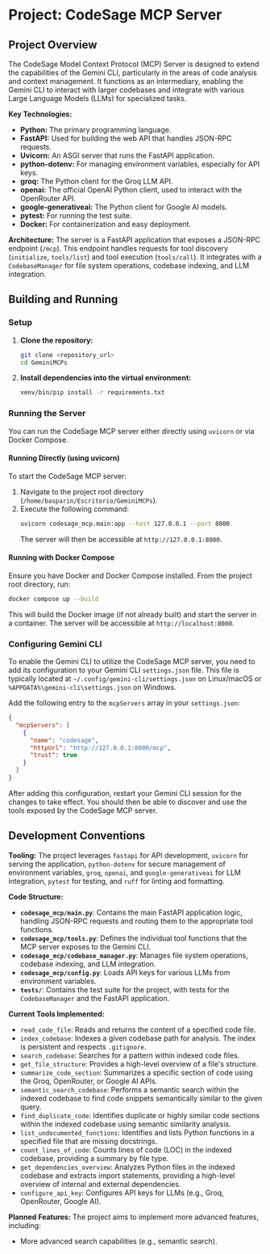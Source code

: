# Project: CodeSage MCP Server

## Project Overview
The CodeSage Model Context Protocol (MCP) Server is designed to extend the capabilities of the Gemini CLI, particularly in the areas of code analysis and context management. It functions as an intermediary, enabling the Gemini CLI to interact with larger codebases and integrate with various Large Language Models (LLMs) for specialized tasks.

**Key Technologies:**
*   **Python:** The primary programming language.
*   **FastAPI:** Used for building the web API that handles JSON-RPC requests.
*   **Uvicorn:** An ASGI server that runs the FastAPI application.
*   **python-dotenv:** For managing environment variables, especially for API keys.
*   **groq:** The Python client for the Groq LLM API.
*   **openai:** The official OpenAI Python client, used to interact with the OpenRouter API.
*   **google-generativeai:** The Python client for Google AI models.
*   **pytest:** For running the test suite.
*   **Docker:** For containerization and easy deployment.

**Architecture:**
The server is a FastAPI application that exposes a JSON-RPC endpoint (`/mcp`). This endpoint handles requests for tool discovery (`initialize`, `tools/list`) and tool execution (`tools/call`). It integrates with a `CodebaseManager` for file system operations, codebase indexing, and LLM integration.

## Building and Running

### Setup
1.  **Clone the repository:**
    ```bash
    git clone <repository_url>
    cd GeminiMCPs
    ```
2.  **Install dependencies into the virtual environment:**
    ```bash
    venv/bin/pip install -r requirements.txt
    ```

### Running the Server
You can run the CodeSage MCP server either directly using `uvicorn` or via Docker Compose.

#### Running Directly (using uvicorn)
To start the CodeSage MCP server:
1.  Navigate to the project root directory (`/home/basparin/Escritorio/GeminiMCPs`).
2.  Execute the following command:
    ```bash
    uvicorn codesage_mcp.main:app --host 127.0.0.1 --port 8000
    ```
    The server will then be accessible at `http://127.0.0.1:8000`.

#### Running with Docker Compose
Ensure you have Docker and Docker Compose installed. From the project root directory, run:

```bash
docker compose up --build
```

This will build the Docker image (if not already built) and start the server in a container. The server will be accessible at `http://localhost:8000`.

### Configuring Gemini CLI
To enable the Gemini CLI to utilize the CodeSage MCP server, you need to add its configuration to your Gemini CLI `settings.json` file. This file is typically located at `~/.config/gemini-cli/settings.json` on Linux/macOS or `%APPDATA%\gemini-cli\settings.json` on Windows.

Add the following entry to the `mcpServers` array in your `settings.json`:
```json
{
  "mcpServers": [
    {
      "name": "codesage",
      "httpUrl": "http://127.0.0.1:8000/mcp",
      "trust": true
    }
  ]
}
```
After adding this configuration, restart your Gemini CLI session for the changes to take effect. You should then be able to discover and use the tools exposed by the CodeSage MCP server.

## Development Conventions

**Tooling:**
The project leverages `fastapi` for API development, `uvicorn` for serving the application, `python-dotenv` for secure management of environment variables, `groq`, `openai`, and `google-generativeai` for LLM integration, `pytest` for testing, and `ruff` for linting and formatting.

**Code Structure:**
*   **`codesage_mcp/main.py`**: Contains the main FastAPI application logic, handling JSON-RPC requests and routing them to the appropriate tool functions.
*   **`codesage_mcp/tools.py`**: Defines the individual tool functions that the MCP server exposes to the Gemini CLI.
*   **`codesage_mcp/codebase_manager.py`**: Manages file system operations, codebase indexing, and LLM integration.
*   **`codesage_mcp/config.py`**: Loads API keys for various LLMs from environment variables.
*   **`tests/`**: Contains the test suite for the project, with tests for the `CodebaseManager` and the FastAPI application.

**Current Tools Implemented:**
*   `read_code_file`: Reads and returns the content of a specified code file.
*   `index_codebase`: Indexes a given codebase path for analysis. The index is persistent and respects `.gitignore`.
*   `search_codebase`: Searches for a pattern within indexed code files.
*   `get_file_structure`: Provides a high-level overview of a file's structure.
*   `summarize_code_section`: Summarizes a specific section of code using the Groq, OpenRouter, or Google AI APIs.
*   `semantic_search_codebase`: Performs a semantic search within the indexed codebase to find code snippets semantically similar to the given query.
*   `find_duplicate_code`: Identifies duplicate or highly similar code sections within the indexed codebase using semantic similarity analysis.
*   `list_undocumented_functions`: Identifies and lists Python functions in a specified file that are missing docstrings.
*   `count_lines_of_code`: Counts lines of code (LOC) in the indexed codebase, providing a summary by file type.
*   `get_dependencies_overview`: Analyzes Python files in the indexed codebase and extracts import statements, providing a high-level overview of internal and external dependencies.
*   `configure_api_key`: Configures API keys for LLMs (e.g., Groq, OpenRouter, Google AI).

**Planned Features:**
The project aims to implement more advanced features, including:
*   More advanced search capabilities (e.g., semantic search).
